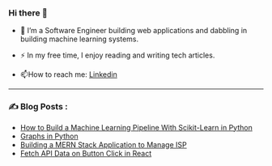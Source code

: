 ### Hi there 👋

- :telescope: I’m a Software Engineer building web applications and dabbling in building machine learning systems.
  
- :zap: In my free time, I enjoy reading and writing tech articles.

- :mailbox:How to reach me: [Linkedin](https://www.linkedin.com/in/wangui-waweru-bernice/)

---

### :writing_hand: Blog Posts :
- [How to Build a Machine Learning Pipeline With Scikit-Learn in Python](https://www.turing.com/kb/building-ml-pipeline-in-python-with-scikit-learn)
- [Graphs in Python](https://dev.to/wanguiwaweru/graphs-in-python-1pom)
- [Building a MERN Stack Application to Manage ISP](https://www.section.io/engineering-education/build-mern-stack-application-to-manage-isp/)
- [Fetch API Data on Button Click in React](https://dev.to/wanguiwaweru/fetch-api-data-on-button-click-in-react-513i)



